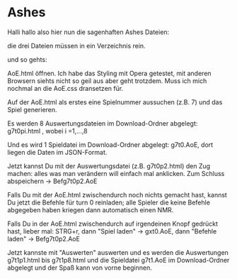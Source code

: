 # Ashes

Halli hallo also hier nun die sagenhaften Ashes Dateien:

die drei Dateien müssen in ein Verzeichnis rein.

und so gehts:

AoE.html öffnen. Ich habe das Styling mit Opera getestet, mit anderen Browsern siehts nicht so geil aus aber geht trotzdem. Muss ich mich nochmal an die AoE.css dransetzen für.

Auf der AoE.html als erstes eine Spielnummer aussuchen (z.B. 7) und das Spiel generieren.

Es werden 8 Auswertungsdateien im Download-Ordner abgelegt: g7t0pi.html , wobei i =1,...,8

Und es wird 1 Spieldatei im Download-Ordner abgelegt: g7t0.AoE, dort liegen die Daten im JSON-Format.

Jetzt kannst Du mit der Auswertungsdatei (z.B. g7t0p2.html) den Zug machen: alles was man verändern will einfach mal anklicken. Zum Schluss abspeichern -> Befg7t0p2.AoE

Falls Du mit der AoE.html zwischendurch noch nichts gemacht hast, kannst Du jetzt die Befehle für turn 0 reinladen; alle Spieler die keine Befehle abgegeben haben kriegen dann automatisch einen NMR.

Falls Du in der AoE.html zwischendurch auf irgendeinen Knopf gedrückt hast, lieber mal: STRG+r, dann "Spiel laden" -> gxt0.AoE, dann "Befehle laden" -> Befg7t0p2.AoE

Jetzt kannste mit "Auswerten" auswerten und es werden die Auswertungen g7t1p1.html bis g7t1p8.html und die Spieldatei g7t1.AoE im Download-Ordner abgelegt und der Spaß kann von vorne beginnen.
